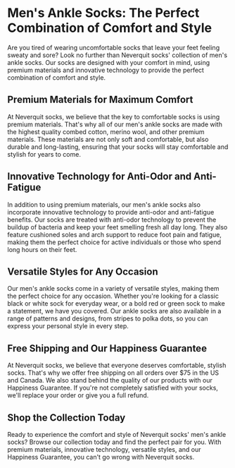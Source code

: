 # Men's Ankle Socks: The Perfect Combination of Comfort and Style

Are you tired of wearing uncomfortable socks that leave your feet feeling sweaty and sore? Look no further than Neverquit socks' collection of men's ankle socks. Our socks are designed with your comfort in mind, using premium materials and innovative technology to provide the perfect combination of comfort and style.

## Premium Materials for Maximum Comfort

At Neverquit socks, we believe that the key to comfortable socks is using premium materials. That's why all of our men's ankle socks are made with the highest quality combed cotton, merino wool, and other premium materials. These materials are not only soft and comfortable, but also durable and long-lasting, ensuring that your socks will stay comfortable and stylish for years to come.

## Innovative Technology for Anti-Odor and Anti-Fatigue

In addition to using premium materials, our men's ankle socks also incorporate innovative technology to provide anti-odor and anti-fatigue benefits. Our socks are treated with anti-odor technology to prevent the buildup of bacteria and keep your feet smelling fresh all day long. They also feature cushioned soles and arch support to reduce foot pain and fatigue, making them the perfect choice for active individuals or those who spend long hours on their feet.

## Versatile Styles for Any Occasion

Our men's ankle socks come in a variety of versatile styles, making them the perfect choice for any occasion. Whether you're looking for a classic black or white sock for everyday wear, or a bold red or green sock to make a statement, we have you covered. Our ankle socks are also available in a range of patterns and designs, from stripes to polka dots, so you can express your personal style in every step.

## Free Shipping and Our Happiness Guarantee

At Neverquit socks, we believe that everyone deserves comfortable, stylish socks. That's why we offer free shipping on all orders over $75 in the US and Canada. We also stand behind the quality of our products with our Happiness Guarantee. If you're not completely satisfied with your socks, we'll replace your order or give you a full refund.

## Shop the Collection Today

Ready to experience the comfort and style of Neverquit socks' men's ankle socks? Browse our collection today and find the perfect pair for you. With premium materials, innovative technology, versatile styles, and our Happiness Guarantee, you can't go wrong with Neverquit socks.